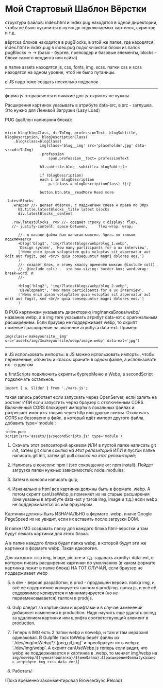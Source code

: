 # Мой Стартовый Шаблон Вёрстки

структура файлов:
index.html и index.pug находятся в одной директории,
чтобы не было путанится в путях до подключаемых картинок, скриптов и т.д.

вёртска блоков находится в pugBlocks, в этой же папке, где находятся index.html и index.pug
в index.pug подключаются блоки из папок pugBlocks ->
-> (basic - бургев, прелоадер и базовые элементы, blocks - блоки самого лендинга или сайта)

в папке assets находятся js, css, fonts, img, scss.
папки css и scss находятся на одном уровне, чтоб не было путаницы.


в JS надо тоже создать несколько подпапок
___


форма js отправляется и никакие доп js-скрипты не нужны.

Расширения картинок указывать в атрибуте data-src, в src - заглушка. Это нужно для Ленивой Загрузки (Lazy Load)

PUG (шаблон написания блока):

```

mixin blog(blogClass, dirToImg, professionText, blogSubtitle, blogDescription, blogDescriptionClass)
    .blog(class=blogClass)
                img(class='blog__img' src='placeholder.jpg' data-src=dirToImg)
                .profession
                    span.profession__text= professionText

                h3.subtitle.blog__subtitle= blogSubtitle

                if (blogDescription)
                each i in blogDescription
                    p.i(class = blogDescriptionClass) !{i}

                button.btn.btn__readMore Read more

.latestBlocks 
   .wrapper //- делает обёртку, с паддингами слева и права по 30px
      h2.title.latestBlocks__title latest blocks
      div.latestBlocks__content
      
   .row.latestBlocks__row //- создаёт строку с display: flex, 
   //- justify-content: space-between,     flex-wrap: wrap;

      //- в начале файла был написан миксин. Здесь он только подключается
      +blog('blog1', 'img/7latestblogs/webp/blog_1.webp', 
      'Design system', 'How many participants for a ux interview',
      ['Nemo enim ipsam voluptatem quia voluptas sit aspernatur aut odit aut fugit, sed <br/> quia consequuntur magni dolores eos.']
      )
      //- создаёт блок, к этому классу применён миксин @include col().
      //- @include col() -  это box-sizing: border-box; word-wrap: break-word; И
      //-

      +blog('blog2', 'img/7latestblogs/webp/blog_2.webp', 
      'Development', 'How many participants for a ux interview',
      ['Nemo enim ipsam voluptatem quia voluptas sit aspernatur aut odit aut fugit, sed <br/> quia consequuntur magni dolores eos.']
      )
```

В PUG картинкам указывать директорию img/папкаБлока/webp/название.webp, а в img тэге указывать атрибут data-ext с оригинальным расширением. Если браузер не поддерживает webp, то скрипт поменяет расширение на значение атрибута data-ext. Пример:
```
img(class='makeyoursite__img' src='assets/img/3makeyoursite/webp/image.webp' data-ext='jpg')
```

---
в JS использовать импорты:
в JS можно использовать импорты, чтобы переменные, объекты и классы хранить в одном файле,
а использовать их - в другом

в firstScripts подключить скрипты бургерМеню и Webp, в secondScript подключать остальное.

```
import { a, Slider } from './vars.js';
```

такая запись работает если запускать через OpenServer, если залить на хостинг 
ИЛИ если запустить через браузер с отключённым CORS.
Включённый CORS блокирует импорты в локальных файлах и разрешает импорты только через http или другие схемы.
Отключать CORS не безопасно
в файл, в который идёт импорт другого файла, добавить type='module': 

```
index.pug:
script(src='assets/js/secondScripts.js' type='module')
```

1. Скачать этот репозиторий архивом ИЛИ в пустой папке написать git init, затем git clone _ссылка на этот репозиторий_ ИЛИ в пустой папке написать git init, затем git pull _ссылка на этот репозиторий_;

2. Написать в консоли: npm i (это сокращение от: npm install). Пойдет загрузка папки нужных зависимостей:
   node_modules;

3. Затем в консоли написать gulp;

4. Изначально в html все картинки должны быть в формате .webp. А потом скрипт canUseWebp.js поменяет их на старые расширения (они указаны в атрибуте data-ext у тэгов img, image и т.д.) если webp не поддерживается ос или браузером.

Картинки должны быть ИЗНАЧАЛЬНО в формате .webp, иначе Google PageSpeed их не увидит, если их вставить после загрузки DOM.

В папке IMG создавать папку для каждого блока html-вёрстки и там будут лежать картинки для этого блока.

А в папке каждого блока будет папка webp, в которой будут эти же картинки в формате webp. Такая идеология.

Для каждого тэга img, image, picture и т.д. задавать атрибут data-ext, в котором писать расширение картинки по умолчанию (в каком формате картинка лежит в папке блока) НА ТОТ СЛУЧАЙ, если браузер не поддерживает webp

5. в dev - версия разработки, в prod - продакшен версия.
   папка img, и всё её содержимое копируется галпом в prod/img.
   папка js, и всё её содержимое копируется и минимизируется (но не периеменовывается) галпом в prod/js.

6. Gulp следит за картинками и шрифтами и в случае изменений добавляет изменения в production. Надо научить ещё удалять вслед за удалением картинки или шрифта соответствующий элемент в production.

7. Теперь в IMG есть 2 папки webp и nowebp, и там и там иерархия одинаковая.
   В Gulpfile таск toWebp берёт файлы из './dev/img/noWebp/\*_/_.{png,gif,jpg}' и преобразует их в webp в './dev/img/webp'. А скрипт canUseWebp.js теперь если видит, что webp не поддерживается и картинка в .webp, то меняет img/webp на `img/nowebp/${нужнаяподпапка}/${имяФайла}.${расширениеФайла(указано в аттрибуте img тэга data-ext)}`
8. Работать!

(Пока временно закомментировал BrowserSync.Reload)
